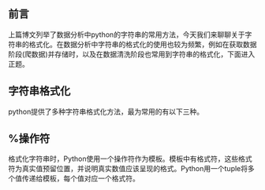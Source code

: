 ## 前言

上篇博文列举了数据分析中python的字符串的常用方法，今天我们来聊聊关于字符串的格式化。在数据分析中字符串的格式化的使用也较为频繁，例如在获取数据阶段(爬数据)并存储时，以及在数据清洗阶段也常用到字符串的格式化，下面进入正题。

## 字符串格式化

python提供了多种字符串格式化方法，最为常用的有以下三种。

## %操作符

格式化字符串时，Python使用一个操作符作为模板。模板中有格式符，这些格式符为真实值预留位置，并说明真实数值应该呈现的格式。Python用一个tuple将多个值传递给模板，每个值对应一个格式符。

